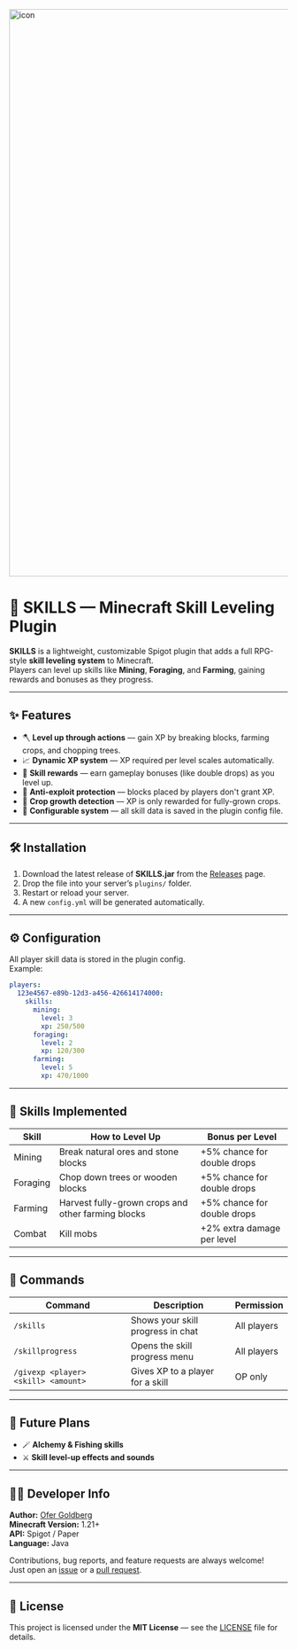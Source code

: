 
<img width="1024" height="1024" alt="icon" src="https://github.com/user-attachments/assets/a87b925e-d1cb-4457-9726-9e524412299a" />


# 🧠 SKILLS — Minecraft Skill Leveling Plugin

**SKILLS** is a lightweight, customizable Spigot plugin that adds a full RPG-style **skill leveling system** to Minecraft.  
Players can level up skills like **Mining**, **Foraging**, and **Farming**, gaining rewards and bonuses as they progress.

---

## ✨ Features

- 🪓 **Level up through actions** — gain XP by breaking blocks, farming crops, and chopping trees.  
- 📈 **Dynamic XP system** — XP required per level scales automatically.  
- 💎 **Skill rewards** — earn gameplay bonuses (like double drops) as you level up.  
- 🧱 **Anti-exploit protection** — blocks placed by players don't grant XP.  
- 🌾 **Crop growth detection** — XP is only rewarded for fully-grown crops.  
- 🧰 **Configurable system** — all skill data is saved in the plugin config file.  

---

## 🛠️ Installation

1. Download the latest release of **SKILLS.jar** from the [Releases](../../releases) page.  
2. Drop the file into your server’s `plugins/` folder.  
3. Restart or reload your server.  
4. A new `config.yml` will be generated automatically.

---

## ⚙️ Configuration

All player skill data is stored in the plugin config.  
Example:
```yaml
players:
  123e4567-e89b-12d3-a456-426614174000:
    skills:
      mining:
        level: 3
        xp: 250/500
      foraging:
        level: 2
        xp: 120/300
      farming:
        level: 5
        xp: 470/1000
```

---

## 🧾 Skills Implemented

| Skill     | How to Level Up                       | Bonus per Level                 |
|------------|---------------------------------------|---------------------------------|
| Mining     | Break natural ores and stone blocks   | +5% chance for double drops     |
| Foraging   | Chop down trees or wooden blocks      | +5% chance for double drops     |
| Farming    | Harvest fully-grown crops and other farming blocks | +5% chance for double drops     |
| Combat     | Kill mobs                            | +2% extra damage per level      |

---

## 💬 Commands

| Command | Description | Permission |
|----------|--------------|-------------|
| `/skills` | Shows your skill progress in chat | All players |
| `/skillprogress` | Opens the skill progress menu | All players |
| `/givexp <player> <skill> <amount>` | Gives XP to a player for a skill | OP only |

---

## 🚀 Future Plans
- 🪄 **Alchemy & Fishing skills**  
- ⚔️ **Skill level-up effects and sounds**  

---

## 👩‍💻 Developer Info

**Author:** [Ofer Goldberg](https://github.com/master3716)  
**Minecraft Version:** 1.21+  
**API:** Spigot / Paper  
**Language:** Java  

Contributions, bug reports, and feature requests are always welcome!  
Just open an [issue](../../issues) or a [pull request](../../pulls).

---

## 🧡 License

This project is licensed under the **MIT License** — see the [LICENSE](LICENSE) file for details.
